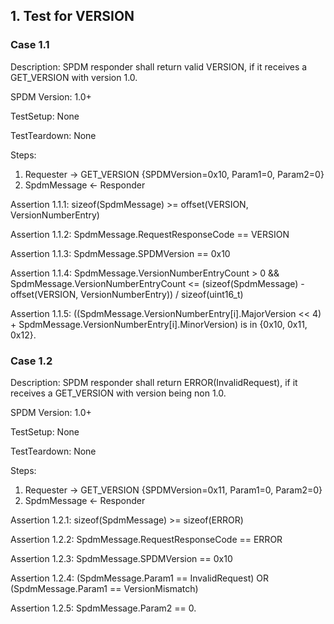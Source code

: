 ## 1. Test for VERSION

### Case 1.1

Description: SPDM responder shall return valid VERSION, if it receives a GET_VERSION with version 1.0.

SPDM Version: 1.0+

TestSetup: None

TestTeardown: None

Steps:
1. Requester -> GET_VERSION {SPDMVersion=0x10, Param1=0, Param2=0}
2. SpdmMessage <- Responder

Assertion 1.1.1:
    sizeof(SpdmMessage) >= offset(VERSION, VersionNumberEntry)

Assertion 1.1.2:
    SpdmMessage.RequestResponseCode == VERSION

Assertion 1.1.3:
    SpdmMessage.SPDMVersion == 0x10

Assertion 1.1.4:
    SpdmMessage.VersionNumberEntryCount > 0 &&
    SpdmMessage.VersionNumberEntryCount <= (sizeof(SpdmMessage) - offset(VERSION, VersionNumberEntry)) / sizeof(uint16_t)

Assertion 1.1.5:
    ((SpdmMessage.VersionNumberEntry[i].MajorVersion << 4) + SpdmMessage.VersionNumberEntry[i].MinorVersion) is in {0x10, 0x11, 0x12}.

### Case 1.2

Description: SPDM responder shall return ERROR(InvalidRequest), if it receives a GET_VERSION with version being non 1.0.

SPDM Version: 1.0+

TestSetup: None

TestTeardown: None

Steps:
1. Requester -> GET_VERSION {SPDMVersion=0x11, Param1=0, Param2=0}
2. SpdmMessage <- Responder

Assertion 1.2.1:
    sizeof(SpdmMessage) >= sizeof(ERROR)

Assertion 1.2.2:
    SpdmMessage.RequestResponseCode == ERROR

Assertion 1.2.3:
    SpdmMessage.SPDMVersion == 0x10

Assertion 1.2.4:
    (SpdmMessage.Param1 == InvalidRequest) OR (SpdmMessage.Param1 == VersionMismatch)

Assertion 1.2.5:
    SpdmMessage.Param2 == 0.

